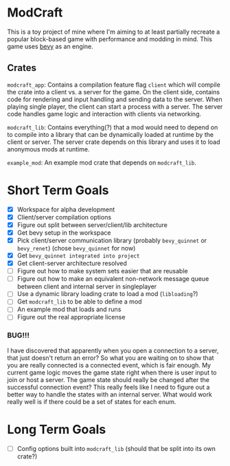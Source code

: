 # ModCraft

This is a toy project of mine where I'm aiming to at least partially recreate a popular block-based game with performance and modding in mind. This game uses [bevy](https://bevyengine.org/) as an engine.

## Crates

`modcraft_app`: Contains a compilation feature flag `client` which will compile the crate into a client vs. a server for the game. On the client side, contains code for rendering and input handling and sending data to the server. When playing single player, the client can start a process with a server. The server code handles game logic and interaction with clients via networking.

`modcraft_lib`: Contains everything(?) that a mod would need to depend on to compile into a library that can be dynamically loaded at runtime by the client or server. The server crate depends on this library and uses it to load anonymous mods at runtime.

`example_mod`: An example mod crate that depends on `modcraft_lib`.

# Short Term Goals

- [X] Workspace for alpha development
- [X] Client/server compilation options
- [X] Figure out split between server/client/lib architecture 
- [X] Get bevy setup in the workspace
- [X] Pick client/server communication library (probably `bevy_quinnet` or `bevy_renet`) (chose `bevy_quinnet` for now)
- [X] Get `bevy_quinnet integrated into project`
- [X] Get client-server architecture resolved
- [ ] Figure out how to make system sets easier that are reusable
- [ ] Figure out how to make an equivalent non-network message queue between client and internal server in singleplayer
- [ ] Use a dynamic library loading crate to load a mod (`libloading`?)
- [ ] Get `modcraft_lib` to be able to define a mod
- [ ] An example mod that loads and runs
- [ ] Figure out the real appropriate license

### BUG!!!

I have discovered that apparently when you open a connection to a server, that just doesn't return an error? So what you are waiting on to show that you are really connected is a connected event, which is fair enough. My current game logic moves the game state right when there is user input to join or host a server. The game state should really be changed after the successful connection event? This really feels like I need to figure out a better way to handle the states with an internal server. What would work really well is if there could be a set of states for each enum. 

# Long Term Goals

- [ ] Config options built into `modcraft_lib` (should that be split into its own crate?)
